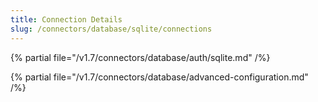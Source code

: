 ```yaml
---
title: Connection Details
slug: /connectors/database/sqlite/connections
---
```


{% partial file="/v1.7/connectors/database/auth/sqlite.md" /%}

{% partial file="/v1.7/connectors/database/advanced-configuration.md" /%}
